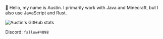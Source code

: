 👋 Hello, my name is Austin. I primarily work with Java and Minecraft, but I also use JavaScript and Rust.

![Austin's GitHub stats](https://github-readme-stats.vercel.app/api?username=fallow64&count_private=true&theme=radical)

Discord: `fallow#4098`

<!---
fallow64/fallow64 is a ✨ special ✨ repository because its `README.md` (this file) appears on your GitHub profile.
You can click the Preview link to take a look at your changes.
--->
  
